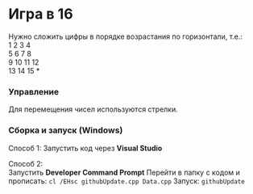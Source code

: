 # Игра в 16

Нужно сложить цифры в порядке возрастания по горизонтали, т.е.:  
1	2	3	4  
5	6	7	8  
9	10	11	12  
13	14	15	*  

### Управление

Для перемещения чисел используются стрелки.

### Сборка и запуск (Windows)

Способ 1: Запустить код через **Visual Studio**

Способ 2:  
Запустить **Developer Command Prompt**
Перейти в папку с кодом и прописать: ```cl /EHsc githubUpdate.cpp Data.cpp```
Запуск: ```githubUpdate```